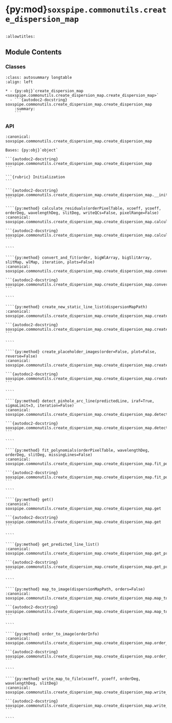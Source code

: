 # {py:mod}`soxspipe.commonutils.create_dispersion_map`

```{py:module} soxspipe.commonutils.create_dispersion_map
```

```{autodoc2-docstring} soxspipe.commonutils.create_dispersion_map
:allowtitles:
```

## Module Contents

### Classes

````{list-table}
:class: autosummary longtable
:align: left

* - {py:obj}`create_dispersion_map <soxspipe.commonutils.create_dispersion_map.create_dispersion_map>`
  - ```{autodoc2-docstring} soxspipe.commonutils.create_dispersion_map.create_dispersion_map
    :summary:
    ```
````

### API

`````{py:class} create_dispersion_map(log, settings, recipeSettings, pinholeFrame, firstGuessMap=False, orderTable=False, qcTable=False, productsTable=False, sofName=False, create2DMap=True, lineDetectionTable=False, startNightDate='', arcFrame=None)
:canonical: soxspipe.commonutils.create_dispersion_map.create_dispersion_map

Bases: {py:obj}`object`

```{autodoc2-docstring} soxspipe.commonutils.create_dispersion_map.create_dispersion_map
```

```{rubric} Initialization
```

```{autodoc2-docstring} soxspipe.commonutils.create_dispersion_map.create_dispersion_map.__init__
```

````{py:method} calculate_residuals(orderPixelTable, xcoeff, ycoeff, orderDeg, wavelengthDeg, slitDeg, writeQCs=False, pixelRange=False)
:canonical: soxspipe.commonutils.create_dispersion_map.create_dispersion_map.calculate_residuals

```{autodoc2-docstring} soxspipe.commonutils.create_dispersion_map.create_dispersion_map.calculate_residuals
```

````

````{py:method} convert_and_fit(order, bigWlArray, bigSlitArray, slitMap, wlMap, iteration, plots=False)
:canonical: soxspipe.commonutils.create_dispersion_map.create_dispersion_map.convert_and_fit

```{autodoc2-docstring} soxspipe.commonutils.create_dispersion_map.create_dispersion_map.convert_and_fit
```

````

````{py:method} create_new_static_line_list(dispersionMapPath)
:canonical: soxspipe.commonutils.create_dispersion_map.create_dispersion_map.create_new_static_line_list

```{autodoc2-docstring} soxspipe.commonutils.create_dispersion_map.create_dispersion_map.create_new_static_line_list
```

````

````{py:method} create_placeholder_images(order=False, plot=False, reverse=False)
:canonical: soxspipe.commonutils.create_dispersion_map.create_dispersion_map.create_placeholder_images

```{autodoc2-docstring} soxspipe.commonutils.create_dispersion_map.create_dispersion_map.create_placeholder_images
```

````

````{py:method} detect_pinhole_arc_line(predictedLine, iraf=True, sigmaLimit=3, iteration=False)
:canonical: soxspipe.commonutils.create_dispersion_map.create_dispersion_map.detect_pinhole_arc_line

```{autodoc2-docstring} soxspipe.commonutils.create_dispersion_map.create_dispersion_map.detect_pinhole_arc_line
```

````

````{py:method} fit_polynomials(orderPixelTable, wavelengthDeg, orderDeg, slitDeg, missingLines=False)
:canonical: soxspipe.commonutils.create_dispersion_map.create_dispersion_map.fit_polynomials

```{autodoc2-docstring} soxspipe.commonutils.create_dispersion_map.create_dispersion_map.fit_polynomials
```

````

````{py:method} get()
:canonical: soxspipe.commonutils.create_dispersion_map.create_dispersion_map.get

```{autodoc2-docstring} soxspipe.commonutils.create_dispersion_map.create_dispersion_map.get
```

````

````{py:method} get_predicted_line_list()
:canonical: soxspipe.commonutils.create_dispersion_map.create_dispersion_map.get_predicted_line_list

```{autodoc2-docstring} soxspipe.commonutils.create_dispersion_map.create_dispersion_map.get_predicted_line_list
```

````

````{py:method} map_to_image(dispersionMapPath, orders=False)
:canonical: soxspipe.commonutils.create_dispersion_map.create_dispersion_map.map_to_image

```{autodoc2-docstring} soxspipe.commonutils.create_dispersion_map.create_dispersion_map.map_to_image
```

````

````{py:method} order_to_image(orderInfo)
:canonical: soxspipe.commonutils.create_dispersion_map.create_dispersion_map.order_to_image

```{autodoc2-docstring} soxspipe.commonutils.create_dispersion_map.create_dispersion_map.order_to_image
```

````

````{py:method} write_map_to_file(xcoeff, ycoeff, orderDeg, wavelengthDeg, slitDeg)
:canonical: soxspipe.commonutils.create_dispersion_map.create_dispersion_map.write_map_to_file

```{autodoc2-docstring} soxspipe.commonutils.create_dispersion_map.create_dispersion_map.write_map_to_file
```

````

`````
